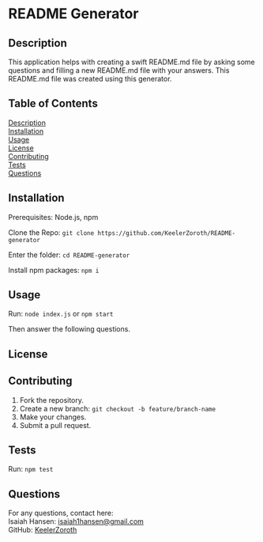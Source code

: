 # README Generator
## Description
  This application helps with creating a swift README.md file by asking some questions and filling a new README.md file with your answers. This README.md file was created using this generator.
## Table of Contents
  [Description](#description)  
  [Installation](#installation)  
  [Usage](#usage)  
  [License](#license)  
  [Contributing](#contributing)  
  [Tests](#tests)  
  [Questions](#questions)  
## Installation
  Prerequisites: Node.js, npm  


  Clone the Repo: ``` git clone https://github.com/KeelerZoroth/README-generator ```  

Enter the folder: ``` cd README-generator ```  

Install npm packages: ``` npm i ```
## Usage
  Run: ``` node index.js ``` or ``` npm start ```  

Then answer the following questions.
## License
  []()
  
## Contributing
  1. Fork the repository.  
  2. Create a new branch: ``` git checkout -b feature/branch-name ```  
  3. Make your changes.  
  4. Submit a pull request.
## Tests
  Run: ``` npm test ```
## Questions
  For any questions, contact here:  
  Isaiah Hansen: isaiah1hansen@gmail.com  
  GitHub: [KeelerZoroth](https://github.com/KeelerZoroth)  
